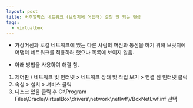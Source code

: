 ```yaml
---
layout: post
title: 버추얼박스 네트워크 (브릿지에 어댑터) 설정 안 되는 현상
tags:
  - virtualbox
---
```


- 가상머신과 로컬 네트워크에 있는 다른 사람의 머신과 통신을 하기 위해 브릿지에 어댑터 네트워크를 적용하려 했으나 목록에 보이지 않음.

- 아래 방법을 사용하여 해결 함.

1. 제어판 / 네트워크 및 인터넷 > 네트워크 상태 및 작업 보기 > 연결 된 인터넷 클릭
2. 속성 > 설치 > 서비스 클릭
3. 디스크 있음 클릭 후 C:\Program Files\Oracle\VirtualBox\drivers\network\netlwf\VBoxNetLwf.inf 선택
